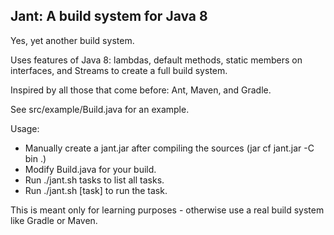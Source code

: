 Jant: A build system for Java 8
-------------------------------

Yes, yet another build system.

Uses features of Java 8: lambdas, default methods, static members on interfaces, and Streams to create a full build system.

Inspired by all those that come before: Ant, Maven, and Gradle.

See src/example/Build.java for an example.

Usage:

* Manually create a jant.jar after compiling the sources (jar cf jant.jar -C bin .)
* Modify Build.java for your build.
* Run ./jant.sh tasks to list all tasks.
* Run ./jant.sh [task] to run the task.

This is meant only for learning purposes - otherwise use a real build system like Gradle or Maven.

